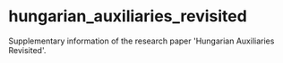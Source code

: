 # hungarian_auxiliaries_revisited
Supplementary information of the research paper 'Hungarian Auxiliaries Revisited'.
